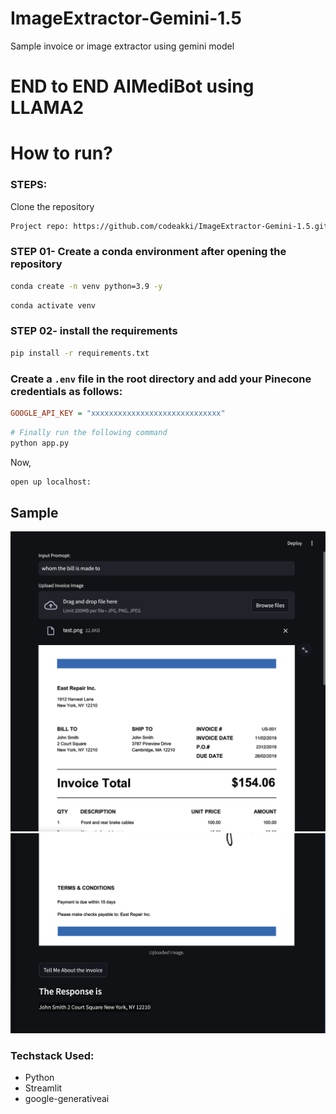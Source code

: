 # ImageExtractor-Gemini-1.5

Sample invoice or image extractor using gemini model

# END to END AIMediBot using LLAMA2

# How to run?

### STEPS:

Clone the repository

```bash
Project repo: https://github.com/codeakki/ImageExtractor-Gemini-1.5.git
```

### STEP 01- Create a conda environment after opening the repository

```bash
conda create -n venv python=3.9 -y
```

```bash
conda activate venv
```

### STEP 02- install the requirements

```bash
pip install -r requirements.txt
```

### Create a `.env` file in the root directory and add your Pinecone credentials as follows:

```ini
GOOGLE_API_KEY = "xxxxxxxxxxxxxxxxxxxxxxxxxxxxx"
```

```bash
# Finally run the following command
python app.py
```



Now,

```bash
open up localhost:
```

## Sample

![OpenAI Logo](https://github.com/codeakki/ImageExtractor-Gemini-1.5/blob/main/image.png)
![OpenAI Logo](https://github.com/codeakki/ImageExtractor-Gemini-1.5/blob/main/image2.png)




### Techstack Used:

- Python
- Streamlit
- google-generativeai
